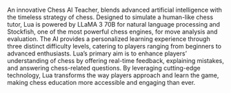 An innovative Chess AI Teacher, blends advanced artificial intelligence with the timeless strategy of
chess. Designed to simulate a human-like chess tutor, Lua is powered by LLaMA 3 70B for natural
language processing and Stockfish, one of the most powerful chess engines, for move analysis and
evaluation.
The AI provides a personalized learning experience through three distinct difficulty levels, catering to
players ranging from beginners to advanced enthusiasts. Lua’s primary aim is to enhance players’
understanding of chess by offering real-time feedback, explaining mistakes, and answering chess-related
questions. By leveraging cutting-edge technology, Lua transforms the way players approach and learn the
game, making chess education more accessible and engaging than ever.
